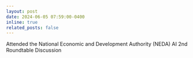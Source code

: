 ```yaml
---
layout: post
date: 2024-06-05 07:59:00-0400
inline: true
related_posts: false
---
```


Attended the National Economic and Development Authority (NEDA) AI 2nd Roundtable Discussion